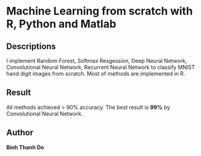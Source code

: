 # Machine Learning from scratch with **R, Python and Matlab**

## Descriptions
I implement Random Forest, Softmax Resgession, Deep Neural Network, Convolutional Neural Network, Recurrent Neural Network to classify MNIST hand digit images from scratch. Most of methods are implemented in R. 

## Result
All methods achieved > 90% accuracy. The best result is **99%** by Convolutional Neural Network.

## Author
**Binh Thanh Do**
